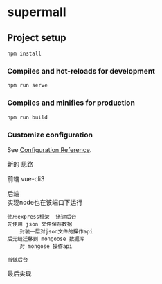 # supermall

## Project setup
```
npm install
```

### Compiles and hot-reloads for development
```
npm run serve
```

### Compiles and minifies for production
```
npm run build
```

### Customize configuration
See [Configuration Reference](https://cli.vuejs.org/config/).


新的 思路

前端 vue-cli3


后端  
    实现node也在该端口下运行  

    使用express框架  搭建后台
    先使用 json 文件保存数据
        封装一层对json文件的操作api
    后无缝迁移到 mongoose 数据库
        对 mongose 操作api

    当做后台

最后实现  